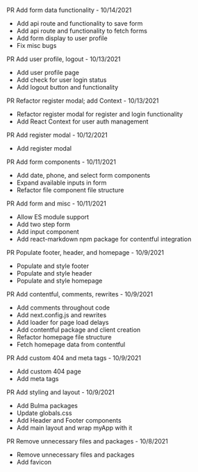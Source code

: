 PR Add form data functionality - 10/14/2021

- Add api route and functionality to save form
- Add api route and functionality to fetch forms
- Add form display to user profile
- Fix misc bugs

PR Add user profile, logout - 10/13/2021

- Add user profile page
- Add check for user login status
- Add logout button and functionality

PR Refactor register modal; add Context - 10/13/2021

- Refactor register modal for register and login functionality
- Add React Context for user auth management

PR Add register modal - 10/12/2021

- Add register modal

PR Add form components - 10/11/2021

- Add date, phone, and select form components
- Expand available inputs in form
- Refactor file component file structure

PR Add form and misc - 10/11/2021

- Allow ES module support
- Add two step form
- Add input component
- Add react-markdown npm package for contentful integration

PR Populate footer, header, and homepage - 10/9/2021

- Populate and style footer
- Populate and style header
- Populate and style homepage

PR Add contentful, comments, rewrites - 10/9/2021

- Add comments throughout code
- Add next.config.js and rewrites
- Add loader for page load delays
- Add contentful package and client creation
- Refactor homepage file structure
- Fetch homepage data from contentful

PR Add custom 404 and meta tags - 10/9/2021

- Add custom 404 page
- Add meta tags

PR Add styling and layout - 10/9/2021

- Add Bulma packages
- Update globals.css
- Add Header and Footer components
- Add main layout and wrap myApp with it

PR Remove unnecessary files and packages - 10/8/2021

- Remove unnecessary files and packages
- Add favicon
